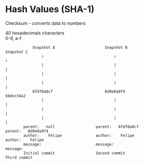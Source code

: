 # Hash Values (SHA-1)

Checksum - converts data to numbers

40 hexadecimals characters  
0-9, a-f



                Snapshot A                      Snapshot B                      Snapshot C
                    ↑                               ↑                               ↑
                    |                               |                               |
                    |                               |                               |
                    |                               |                               |
                6fd78a0cf                       8d9e0a9f4                       56dec34a2
                    |                               |                               |
                    |                               |                               |
                    |                               |                               |
            parent:   null                  parent:   6fd78a0cf             parent:   8d9e0a9f4
            author:    Felipe               author:    Felipe               author:    Felipe
            message:                        message:                        message:
            Initial commit                  Second commit                   Third commit